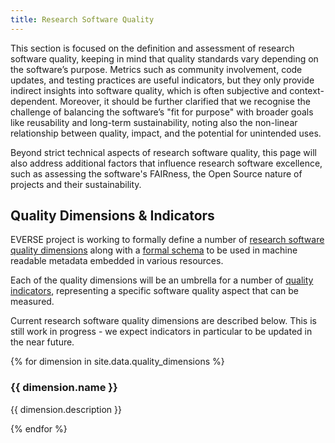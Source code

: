 ```yaml
---
title: Research Software Quality
---
```


This section is focused on the definition and assessment of research software quality, keeping in mind that quality 
standards vary depending on the software’s purpose. Metrics such as community involvement, code updates, and testing 
practices are useful indicators, but they only provide indirect insights into software quality, which is often subjective 
and context-dependent. Moreover, it should be further clarified that we recognise the challenge of balancing the 
software’s "fit for purpose" with broader goals like reusability and long-term sustainability, noting also the non-linear 
relationship between quality, impact, and the potential for unintended uses.

Beyond strict technical aspects of research software quality, this page will also address additional factors that 
influence research software excellence, such as assessing the software's FAIRness, the Open Source nature of projects 
and their sustainability.

## Quality Dimensions & Indicators

EVERSE project is working to formally define a number of [research software quality dimensions](https://everse.software/indicators/website/dimensions.html) 
along with a [formal schema](https://github.com/EVERSE-ResearchSoftware/schemas/tree/main) to be used in machine readable metadata 
embedded in various resources.

Each of the quality dimensions will be an umbrella for a number of [quality indicators](https://everse.software/indicators/website/indicators.html), 
representing a specific software quality aspect that can be measured.

Current research software quality dimensions are described below. This is still work in progress - we expect indicators 
in particular to be updated in the near future.

{% for dimension in site.data.quality_dimensions %}
<h3 id="{{ dimension.name | downcase | | replace: " ", "-" }}">{{ dimension.name }}</h3>
<p>{{ dimension.description }}</p>
{% endfor %}